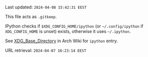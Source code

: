 Last updated: `2024-04-08 15:42:31 EEST`

This file acts as `.gitkeep`.

IPython checks if `$XDG_CONFIG_HOME/ipython` (or `~/.config/ipython` if
`XDG_CONFIG_HOME` is unset) exists, otherwise it uses `~/.ipython`.

See [XDG_Base_Directory](https://wiki.archlinux.org/title/XDG_Base_Directory)
in Arch Wiki for `ipython` entry.

URL retrieval: `2024-04-07 16:23:14 EEST`
